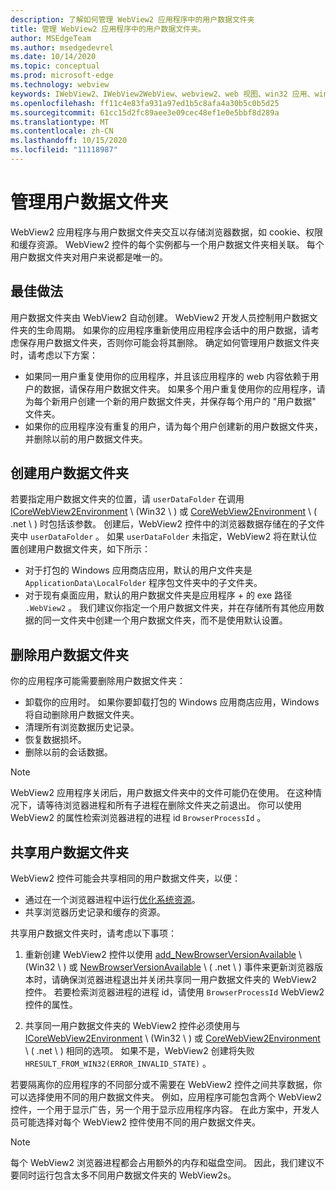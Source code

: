 ```yaml
---
description: 了解如何管理 WebView2 应用程序中的用户数据文件夹
title: 管理 WebView2 应用程序中的用户数据文件夹。
author: MSEdgeTeam
ms.author: msedgedevrel
ms.date: 10/14/2020
ms.topic: conceptual
ms.prod: microsoft-edge
ms.technology: webview
keywords: IWebView2、IWebView2WebView、webview2、web 视图、win32 应用、win32、edge、ICoreWebView2、ICoreWebView2Host、浏览器控件、边缘 html、用户数据文件夹
ms.openlocfilehash: ff11c4e83fa931a97ed1b5c8afa4a30b5c0b5d25
ms.sourcegitcommit: 61cc15d2fc89aee3e09cec48ef1e0e5bbf8d289a
ms.translationtype: MT
ms.contentlocale: zh-CN
ms.lasthandoff: 10/15/2020
ms.locfileid: "11118987"
---
```

# 管理用户数据文件夹  

WebView2 应用程序与用户数据文件夹交互以存储浏览器数据，如 cookie、权限和缓存资源。  WebView2 控件的每个实例都与一个用户数据文件夹相关联。  每个用户数据文件夹对用户来说都是唯一的。  

## 最佳做法  

用户数据文件夹由 WebView2 自动创建。  WebView2 开发人员控制用户数据文件夹的生命周期。  如果你的应用程序重新使用应用程序会话中的用户数据，请考虑保存用户数据文件夹，否则你可能会将其删除。  确定如何管理用户数据文件夹时，请考虑以下方案：  

*   如果同一用户重复使用你的应用程序，并且该应用程序的 web 内容依赖于用户的数据，请保存用户数据文件夹。  如果多个用户重复使用你的应用程序，请为每个新用户创建一个新的用户数据文件夹，并保存每个用户的 "用户数据" 文件夹。
*   如果你的应用程序没有重复的用户，请为每个用户创建新的用户数据文件夹，并删除以前的用户数据文件夹。  

## 创建用户数据文件夹  

若要指定用户数据文件夹的位置，请 `userDataFolder` 在调用 [ICoreWebView2Environment](/microsoft-edge/webview2/reference/win32/icorewebview2environment) \ (Win32 \ ) 或 [CoreWebView2Environment](/dotnet/api/microsoft.web.webview2.core.corewebview2environment) \ ( .net \ ) 时包括该参数。  创建后，WebView2 控件中的浏览器数据存储在的子文件夹中 `userDataFolder` 。  如果 `userDataFolder` 未指定，WebView2 将在默认位置创建用户数据文件夹，如下所示：  

*   对于打包的 Windows 应用商店应用，默认的用户文件夹是 `ApplicationData\LocalFolder` 程序包文件夹中的子文件夹。  
*   对于现有桌面应用，默认的用户数据文件夹是应用程序 + 的 exe 路径 `.WebView2` 。  我们建议你指定一个用户数据文件夹，并在存储所有其他应用数据的同一文件夹中创建一个用户数据文件夹，而不是使用默认设置。  

## 删除用户数据文件夹  

你的应用程序可能需要删除用户数据文件夹：  

*   卸载你的应用时。  如果你要卸载打包的 Windows 应用商店应用，Windows 将自动删除用户数据文件夹。  
*   清理所有浏览数据历史记录。  
*   恢复数据损坏。  
*   删除以前的会话数据。  

> [!NOTE]
> WebView2 应用程序关闭后，用户数据文件夹中的文件可能仍在使用。  在这种情况下，请等待浏览器进程和所有子进程在删除文件夹之前退出。  你可以使用 WebView2 的属性检索浏览器进程的进程 id `BrowserProcessId` 。  

## 共享用户数据文件夹  

WebView2 控件可能会共享相同的用户数据文件夹，以便：  

*   通过在一个浏览器进程中运行[优化系统资源](../concepts/process-model.md)。  
*   共享浏览器历史记录和缓存的资源。  

共享用户数据文件夹时，请考虑以下事项：  

1.  重新创建 WebView2 控件以使用 [add_NewBrowserVersionAvailable](/microsoft-edge/webview2/reference/win32/icorewebview2environment#add_newbrowserversionavailable) \ (Win32 \ ) 或 [NewBrowserVersionAvailable](/dotnet/api/microsoft.web.webview2.core.corewebview2environment.newbrowserversionavailable) \ ( .net \ ) 事件来更新浏览器版本时，请确保浏览器进程退出并关闭共享同一用户数据文件夹的 WebView2 控件。  若要检索浏览器进程的进程 id，请使用 `BrowserProcessId` WebView2 控件的属性。  

2.  共享同一用户数据文件夹的 WebView2 控件必须使用与 [ICoreWebView2Environment](/microsoft-edge/webview2/reference/win32/icorewebview2environment) \ (Win32 \ ) 或 [CoreWebView2Environment](/dotnet/api/microsoft.web.webview2.core.corewebview2environment) \ ( .net \ ) 相同的选项。  如果不是，WebView2 创建将失败 `HRESULT_FROM_WIN32(ERROR_INVALID_STATE)` 。  

若要隔离你的应用程序的不同部分或不需要在 WebView2 控件之间共享数据，你可以选择使用不同的用户数据文件夹。  例如，应用程序可能包含两个 WebView2 控件，一个用于显示广告，另一个用于显示应用程序内容。  在此方案中，开发人员可能选择对每个 WebView2 控件使用不同的用户数据文件夹。  

> [!NOTE]
> 每个 WebView2 浏览器进程都会占用额外的内存和磁盘空间。  因此，我们建议不要同时运行包含太多不同用户数据文件夹的 WebView2s。  
